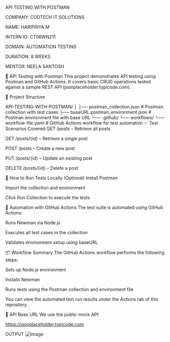 API TESTING WITH POSTMAN

COMPANY: CODTECH IT SOLUTIONS

NAME: HARIPRIYA M

INTERN ID: CT08WN211

DOMAIN: AUTOMATION TESTING

DURATION: 8 WEEKS

MENTOR: NEELA SANTOSH

📘 API Testing with Postman
This project demonstrates API testing using Postman and GitHub Actions. It covers basic CRUD operations tested against a sample REST API (jsonplaceholder.typicode.com).

📁 Project Structure

API-TESTING-WITH-POSTMAN/
│
├── postman_collection.json               # Postman collection with test cases
├── baseURL.postman_environment.json      # Postman environment file with base URL
└── .github/
    └── workflows/
        └── workflow-file.yaml            # GitHub Actions workflow for test automation
✅ Test Scenarios Covered
GET /posts – Retrieve all posts

GET /posts/{id} – Retrieve a single post

POST /posts – Create a new post

PUT /posts/{id} – Update an existing post

DELETE /posts/{id} – Delete a post

🧪 How to Run Tests Locally (Optional)
Install Postman

Import the collection and environment

Click Run Collection to execute the tests

🔄 Automation with GitHub Actions
The test suite is automated using GitHub Actions:

Runs Newman via Node.js

Executes all test cases in the collection

Validates environment setup using baseURL

📦 Workflow Summary
The GitHub Actions workflow performs the following steps:

Sets up Node.js environment

Installs Newman

Runs tests using the Postman collection and environment file

You can view the automated test run results under the Actions tab of this repository.

📌 API Base URL
We use the public mock API:

https://jsonplaceholder.typicode.com

OUTPUT
![Image](https://github.com/user-attachments/assets/dede1c5a-a7cb-49e3-be75-5e1b198d7c3a)
